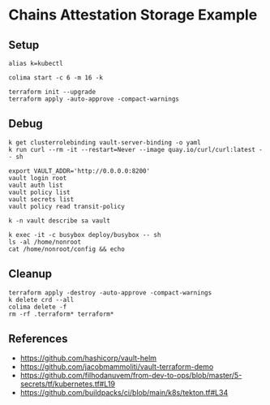 # Chains Attestation Storage Example

## Setup

```shell
alias k=kubectl

colima start -c 6 -m 16 -k

terraform init --upgrade
terraform apply -auto-approve -compact-warnings
```

## Debug

```shell
k get clusterrolebinding vault-server-binding -o yaml
k run curl --rm -it --restart=Never --image quay.io/curl/curl:latest -- sh

export VAULT_ADDR='http://0.0.0.0:8200'
vault login root
vault auth list
vault policy list
vault secrets list
vault policy read transit-policy

k -n vault describe sa vault

k exec -it -c busybox deploy/busybox -- sh
ls -al /home/nonroot
cat /home/nonroot/config && echo
```

## Cleanup

```shell
terraform apply -destroy -auto-approve -compact-warnings
k delete crd --all
colima delete -f
rm -rf .terraform* terraform*
```

## References

- <https://github.com/hashicorp/vault-helm>
- <https://github.com/jacobmammoliti/vault-terraform-demo>
- <https://github.com/filhodanuvem/from-dev-to-ops/blob/master/5-secrets/tf/kubernetes.tf#L19>
- <https://github.com/buildpacks/ci/blob/main/k8s/tekton.tf#L34>
